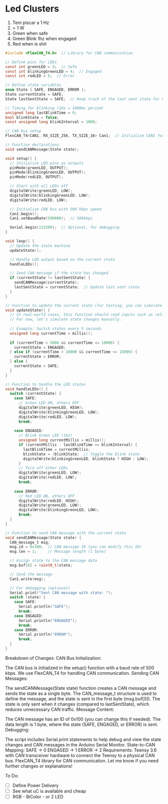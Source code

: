 # Led Clusters

1. Tem piscar a 1 Hz
2. \> 1 W
3. Green  when safe
4. Green Blink 1hz when engaged
5. Red when is shit

```c
#include <FlexCAN_T4.h>  // Library for CAN communication

// Define pins for LEDs
const int greenLED = 3;  // Safe
const int blinkingGreenLED = 4;  // Engaged
const int redLED = 5;  // Error

// Define state variables
enum State { SAFE, ENGAGED, ERROR };
State currentState = SAFE;
State lastSentState = SAFE;  // Keep track of the last sent state for CAN

// Timing for blinking (1Hz = 1000ms period)
unsigned long lastBlinkTime = 0;
bool blinkState = false;
const unsigned long blinkInterval = 1000;

// CAN bus setup
FlexCAN_T4<CAN1, RX_SIZE_256, TX_SIZE_16> Can1;  // Initialize CAN1 for Teensy 3.6

// Function declarations
void sendCANMessage(State state);

void setup() {
  // Initialize LED pins as outputs
  pinMode(greenLED, OUTPUT);
  pinMode(blinkingGreenLED, OUTPUT);
  pinMode(redLED, OUTPUT);

  // Start with all LEDs off
  digitalWrite(greenLED, LOW);
  digitalWrite(blinkingGreenLED, LOW);
  digitalWrite(redLED, LOW);

  // Initialize CAN bus with 500 kbps speed
  Can1.begin();
  Can1.setBaudRate(500000);  // 500kbps

  Serial.begin(115200);  // Optional, for debugging
}

void loop() {
  // Update the state machine
  updateState();

  // Handle LED output based on the current state
  handleLEDs();

  // Send CAN message if the state has changed
  if (currentState != lastSentState) {
    sendCANMessage(currentState);
    lastSentState = currentState;  // Update last sent state
  }
}

// Function to update the current state (for testing, you can simulate it here)
void updateState() {
  // In real-world cases, this function should read inputs such as relays, contactors, and IMD relay statuses
  // For now, let's simulate state changes manually.
  
  // Example: Switch states every 5 seconds
  unsigned long currentTime = millis();
  
  if (currentTime > 5000 && currentTime <= 10000) {
    currentState = ENGAGED;
  } else if (currentTime > 10000 && currentTime <= 15000) {
    currentState = ERROR;
  } else {
    currentState = SAFE;
  }
}

// Function to handle the LED states
void handleLEDs() {
  switch (currentState) {
    case SAFE:
      // Green LED ON, others OFF
      digitalWrite(greenLED, HIGH);
      digitalWrite(blinkingGreenLED, LOW);
      digitalWrite(redLED, LOW);
      break;
      
    case ENGAGED:
      // Blink Green LED (1Hz)
      unsigned long currentMillis = millis();
      if (currentMillis - lastBlinkTime >= blinkInterval) {
        lastBlinkTime = currentMillis;
        blinkState = !blinkState;  // Toggle the blink state
        digitalWrite(blinkingGreenLED, blinkState ? HIGH : LOW);
      }
      // Turn off other LEDs
      digitalWrite(greenLED, LOW);
      digitalWrite(redLED, LOW);
      break;
      
    case ERROR:
      // Red LED ON, others OFF
      digitalWrite(redLED, HIGH);
      digitalWrite(greenLED, LOW);
      digitalWrite(blinkingGreenLED, LOW);
      break;
  }
}

// Function to send CAN message with the current state
void sendCANMessage(State state) {
  CAN_message_t msg;
  msg.id = 0x100;  // CAN message ID (you can modify this ID)
  msg.len = 1;     // Message length (1 byte)

  // Assign state to the CAN message data
  msg.buf[0] = (uint8_t)state;

  // Send the message
  Can1.write(msg);

  // For debugging (optional)
  Serial.print("Sent CAN message with state: ");
  switch (state) {
    case SAFE:
      Serial.println("SAFE");
      break;
    case ENGAGED:
      Serial.println("ENGAGED");
      break;
    case ERROR:
      Serial.println("ERROR");
      break;
  }
}
```

Breakdown of Changes:
CAN Bus Initialization:

The CAN bus is initialized in the setup() function with a baud rate of 500 kbps.
We use FlexCAN_T4 for handling CAN communication.
Sending CAN Messages:

The sendCANMessage(State state) function creates a CAN message and sends the state as a single byte.
The CAN_message_t structure is used to define the message, and the state is sent in the first byte (msg.buf[0]).
The state is only sent when it changes (compared to lastSentState), which reduces unnecessary CAN traffic.
Message Content:

The CAN message has an ID of 0x100 (you can change this if needed).
The data length is 1 byte, where the state (SAFE, ENGAGED, or ERROR) is sent.
Debugging:

The script includes Serial.print statements to help debug and view the state changes and CAN messages in the Arduino Serial Monitor.
State-to-CAN Mapping:
SAFE → 0
ENGAGED → 1
ERROR → 2
Requirements:
Teensy 3.6 with CAN transceiver hardware to connect the Teensy to a physical CAN bus.
FlexCAN_T4 library for CAN communication.
Let me know if you need further changes or explanations!

To Do:

- [ ] Define Power Delivery
- [ ] See what uC is available and cheap
- [ ] RGB - BiColor - or 2 LED

